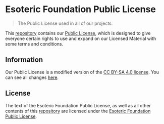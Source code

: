 # Esoteric Foundation Public License

> The Public License used in all of our projects.

This [repository](https://github.com/EsotericFoundation/license) contains our [Public License](./Esoteric%20Foundation%20Public%20License.txt), which is designed to give everyone certain rights to use and expand on our Licensed Material with some terms and conditions.

## Information

Our Public License is a modified version of the [CC BY-SA 4.0 license](./assets/text/licenses/CC%20BY-SA%204.0.txt). You can see all changes [here](https://github.com/EsotericFoundation/license/compare/0.0.1...main#diff-75c30852efd747a5855f85114831a9ef578c14ab2eed788829c7c8651b9579f2).

## License

The text of the Esoteric Foundation Public License, as well as all other contents of this [repository](https://github.com/EsotericFoundation/license) are licensed under the [Esoteric Foundation Public License](./LICENSE).
